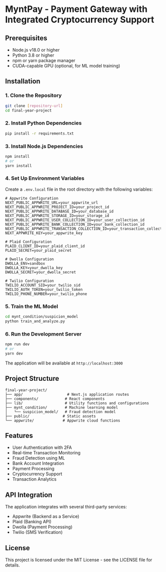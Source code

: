 # MyntPay - Payment Gateway with Integrated Cryptocurrency Support

## Prerequisites

- Node.js v18.0 or higher
- Python 3.8 or higher
- npm or yarn package manager
- CUDA-capable GPU (optional, for ML model training)

## Installation

### 1. Clone the Repository
```bash
git clone [repository-url]
cd final-year-project
```

### 2. Install Python Dependencies
```bash
pip install -r requirements.txt
```

### 3. Install Node.js Dependencies
```bash
npm install
# or
yarn install
```

### 4. Set Up Environment Variables

Create a `.env.local` file in the root directory with the following variables:

```env
# Appwrite Configuration
NEXT_PUBLIC_APPWRITE_URL=your_appwrite_url
NEXT_PUBLIC_APPWRITE_PROJECT_ID=your_project_id
NEXT_PUBLIC_APPWRITE_DATABASE_ID=your_database_id
NEXT_PUBLIC_APPWRITE_STORAGE_ID=your_storage_id
NEXT_PUBLIC_APPWRITE_USER_COLLECTION_ID=your_user_collection_id
NEXT_PUBLIC_APPWRITE_BANK_COLLECTION_ID=your_bank_collection_id
NEXT_PUBLIC_APPWRITE_TRANSACTION_COLLECTION_ID=your_transaction_collection_id
NEXT_APPWRITE_KEY=your_appwrite_key

# Plaid Configuration
PLAID_CLIENT_ID=your_plaid_client_id
PLAID_SECRET=your_plaid_secret

# Dwolla Configuration
DWOLLA_ENV=sandbox
DWOLLA_KEY=your_dwolla_key
DWOLLA_SECRET=your_dwolla_secret

# Twilio Configuration
TWILIO_ACCOUNT_SID=your_twilio_sid
TWILIO_AUTH_TOKEN=your_twilio_token
TWILIO_PHONE_NUMBER=your_twilio_phone
```

### 5. Train the ML Model

```bash
cd mynt_condition/suspicion_model
python train_and_analyze.py
```

### 6. Run the Development Server

```bash
npm run dev
# or
yarn dev
```

The application will be available at `http://localhost:3000`

## Project Structure

```
final-year-project/
├── app/                    # Next.js application routes
├── components/            # React components
├── lib/                   # Utility functions and configurations
├── mynt_condition/        # Machine learning model
│   └── suspicion_model/   # Fraud detection model
├── public/               # Static assets
└── appwrite/             # Appwrite cloud functions
```

## Features

- User Authentication with 2FA
- Real-time Transaction Monitoring
- Fraud Detection using ML
- Bank Account Integration
- Payment Processing
- Cryptocurrency Support
- Transaction Analytics

## API Integration

The application integrates with several third-party services:
- Appwrite (Backend as a Service)
- Plaid (Banking API)
- Dwolla (Payment Processing)
- Twilio (SMS Verification)

## License

This project is licensed under the MIT License - see the LICENSE file for details.
